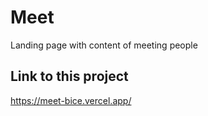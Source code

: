 # Meet

Landing page with content of meeting people

## Link to this project

https://meet-bice.vercel.app/
